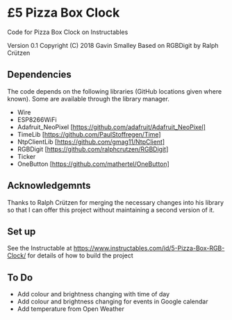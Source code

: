 # £5 Pizza Box Clock
Code for Pizza Box Clock on Instructables

Version 0.1
Copyright (C) 2018 Gavin Smalley
Based on RGBDigit by Ralph Crützen

## Dependencies

The code depends on the following libraries (GitHub locations given where known).  Some are available through the library manager.

- Wire
- ESP8266WiFi
- Adafruit_NeoPixel [https://github.com/adafruit/Adafruit_NeoPixel]
- TimeLib [https://github.com/PaulStoffregen/Time]
- NtpClientLib [https://github.com/gmag11/NtpClient]
- RGBDigit [https://github.com/ralphcrutzen/RGBDigit]
- Ticker
- OneButton [https://github.com/mathertel/OneButton]

## Acknowledgemnts

Thanks to Ralph Crützen for merging the necessary changes into his library so that I can offer this project without maintaining a second version of it.

## Set up

See the Instructable at https://www.instructables.com/id/5-Pizza-Box-RGB-Clock/ for details of how to build the project

## To Do

- Add colour and brightness changing with time of day
- Add colour and brightness changing for events in Google calendar
- Add temperature from Open Weather
